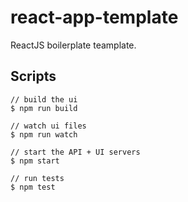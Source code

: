 # react-app-template
ReactJS boilerplate teamplate.

## Scripts

```shell
// build the ui 
$ npm run build

// watch ui files
$ npm run watch

// start the API + UI servers
$ npm start

// run tests
$ npm test
```

